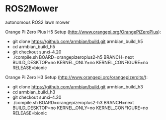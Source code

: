 # ROS2Mower
autonomous ROS2 lawn mower

Orange Pi Zero Plus H5 Setup (http://www.orangepi.org/OrangePiZeroPlus):
* git clone https://github.com/armbian/build.git armbian_build_h5
* cd armbian_build_h5
* git checkout sunxi-4.20 
* ./compile.sh BOARD=orangepizeroplus2-h5 BRANCH=next BUILD_DESKTOP=no KERNEL_ONLY=no KERNEL_CONFIGURE=no RELEASE=bionic


Orange Pi Zero H3 Setup (http://www.orangepi.org/orangepizerolts/):
* git clone https://github.com/armbian/build.git armbian_build_h3
* cd armbian_build_h3
* git checkout sunxi-4.20 
* ./compile.sh BOARD=orangepizeroplus2-h3 BRANCH=next BUILD_DESKTOP=no KERNEL_ONLY=no KERNEL_CONFIGURE=no RELEASE=bionic

